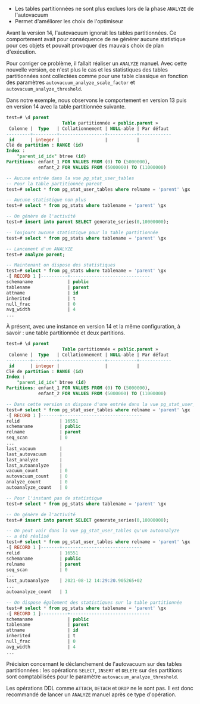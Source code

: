 <!--
Les commits sur ce sujet sont :

* https://commitfest.postgresql.org/32/2492/
* https://git.postgresql.org/gitweb/?p=postgresql.git;a=commit;h=0827e8af70f4653ba17ed773f123a60eadd9f9c9

Discussion

* https://gitlab.dalibo.info/formation/workshops/-/issues/110

-->

<div class="slide-content">

* Les tables partitionnées ne sont plus exclues lors de la phase `ANALYZE` de l'autovacuum
* Permet d'améliorer les choix de l'optimiseur

</div>

<div class="notes">

Avant la version 14, l'autovacuum ignorait les tables partitionnées. Ce comportement
avait pour conséquence de ne générer aucune statistique pour ces objets et 
pouvait provoquer des mauvais choix de plan d'exécution.

Pour corriger ce problème, il fallait réaliser un `ANALYZE` manuel. Avec cette 
nouvelle version, ce n'est plus le cas et les statistiques des tables partitionnées
sont collectées comme pour une table classique en fonction des paramètres 
`autovacuum_analyze_scale_factor` et `autovacuum_analyze_threshold`.

Dans notre exemple, nous observons le comportement en version 13 puis en version
14 avec la table partitionnée suivante.

```sql
test=# \d parent
                     Table partitionnée « public.parent »
 Colonne |  Type   | Collationnement | NULL-able | Par défaut 
---------+---------+-----------------+-----------+------------
 id      | integer |                 |           |            
Clé de partition : RANGE (id)
Index :
    "parent_id_idx" btree (id)
Partitions: enfant_1 FOR VALUES FROM (0) TO (5000000),
            enfant_2 FOR VALUES FROM (5000000) TO (11000000)

-- Aucune entrée dans la vue pg_stat_user_tables
-- Pour la table partitionnée parent
test=# select * from pg_stat_user_tables where relname = 'parent' \gx

-- Aucune statistique non plus
test=# select * from pg_stats where tablename = 'parent' \gx

-- On génère de l'activité
test=# insert into parent SELECT generate_series(0,10000000);

-- Toujours aucune statistique pour la table partitionnée
test=# select * from pg_stats where tablename = 'parent' \gx

-- Lancement d'un ANALYZE
test=# analyze parent;

-- Maintenant on dispose des statistiques
test=# select * from pg_stats where tablename = 'parent' \gx
-[ RECORD 1 ]----------+------------------------------
schemaname             | public
tablename              | parent
attname                | id
inherited              | t
null_frac              | 0
avg_width              | 4
...
```

À présent, avec une instance en version 14 et la même configuration, à savoir :
une table partitionnée et deux partitions.

```sql
test=# \d parent
                     Table partitionnée « public.parent »
 Colonne |  Type   | Collationnement | NULL-able | Par défaut 
---------+---------+-----------------+-----------+------------
 id      | integer |                 |           |            
Clé de partition : RANGE (id)
Index :
    "parent_id_idx" btree (id)
Partitions: enfant_1 FOR VALUES FROM (0) TO (5000000),
            enfant_2 FOR VALUES FROM (5000000) TO (11000000)

-- Dans cette version on dispose d'une entrée dans la vue pg_stat_user_tables
test=# select * from pg_stat_user_tables where relname = 'parent' \gx
-[ RECORD 1 ]-------+------------------------------
relid               | 16551
schemaname          | public
relname             | parent
seq_scan            | 0
...
last_vacuum         | 
last_autovacuum     | 
last_analyze        | 
last_autoanalyze    | 
vacuum_count        | 0
autovacuum_count    | 0
analyze_count       | 0
autoanalyze_count   | 0

-- Pour l'instant pas de statistique
test=# select * from pg_stats where tablename = 'parent' \gx

-- On génère de l'activité
test=# insert into parent SELECT generate_series(0,10000000);

-- On peut voir dans la vue pg_stat_user_tables qu'un autoanalyze
-- a été réalisé
test=# select * from pg_stat_user_tables where relname = 'parent' \gx
-[ RECORD 1 ]-------+------------------------------
relid               | 16551
schemaname          | public
relname             | parent
seq_scan            | 0
...
last_autoanalyze    | 2021-08-12 14:29:20.905265+02
...
autoanalyze_count   | 1

-- On dispose également des statistiques sur la table partitionnée
test=# select * from pg_stats where tablename = 'parent' \gx
-[ RECORD 1 ]----------+------------------------------
schemaname             | public
tablename              | parent
attname                | id
inherited              | t
null_frac              | 0
avg_width              | 4
...
```

Précision concernant le déclanchement de l'autovacuum sur des tables partitionnées :
les opérations `SELECT`, `INSERT` et `DELETE` sur des partitions sont comptabilisées
pour le paramètre `autovacuum_analyze_threshold`.

Les opérations DDL comme `ATTACH`, `DETACH` et `DROP` ne le sont pas. Il est donc
recommandé de lancer un `ANALYZE` manuel après ce type d'opération.

</div>